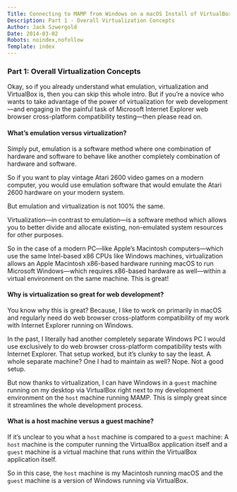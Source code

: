 ```yaml
---
Title: Connecting to MAMP from Windows on a macOS Install of VirtualBox 1
Description: Part 1 - Overall Virtualization Concepts
Author: Jack Szwergold
Date: 2014-03-02
Robots: noindex,nofollow
Template: index
---
```


### Part 1: Overall Virtualization Concepts

Okay, so if you already understand what emulation, virtualization and VirtualBox is, then you can skip this whole intro. But if you’re a novice who wants to take advantage of the power of virtualization for web development—and engaging in the painful task of Microsoft Internet Explorer web browser cross-platform compatibility testing—then please read on.

#### What’s emulation versus virtualization?

Simply put, emulation is a software method where one combination of hardware and software to behave like another completely combination of hardware and software.

So if you want to play vintage Atari 2600 video games on a modern computer, you would use emulation software that would emulate the Atari 2600 hardware on your modern system.

But emulation and virtualization is not 100% the same.

Virtualization—in contrast to emulation—is a software method which allows you to better divide and allocate existing, non-emulated system resources for other purposes.

So in the case of a modern PC—like Apple’s Macintosh computers—which use the same Intel-based x86 CPUs like Windows machines, virtualization allows an Apple Macintosh x86-based hardware running macOS to run Microsoft Windows—which requires x86-based hardware as well—within a virtual environment on the same machine. This is great!

#### Why is virtualization so great for web development?

You know why this is great? Because, I like to work on primarily in macOS and regularly need do web browser cross-platform compatibility of my work with Internet Explorer running on Windows.

In the past, I literally had another completely separate Windows PC I would use exclusively to do web browser cross-platform compatibility tests with Internet Explorer. That setup worked, but it’s clunky to say the least. A whole separate machine? One I had to maintain as well? Nope. Not a good setup.

But now thanks to virtualization, I can have Windows in a `guest` machine running on my desktop via VirtualBox right next to my development environment on the `host` machine running MAMP. This is simply great since it streamlines the whole development process.

#### What is a host machine versus a guest machine?

If it’s unclear to you what a `host` machine is compared to a `guest` machine: A `host` machine is the computer running the VirtualBox application itself and a `guest` machine is a virtual machine that runs within the VirtualBox application itself.

So in this case, the `host` machine is my Macintosh running macOS and the `guest` machine is a version of Windows running via VirtualBox.
